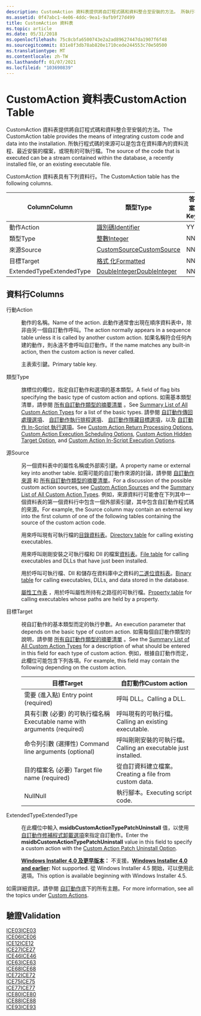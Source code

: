 ```yaml
---
description: CustomAction 資料表提供將自訂程式碼和資料整合至安裝的方法。 所執行程式碼的來源可以是包含在資料庫內的資料流程、最近安裝的檔案，或現有的可執行檔。
ms.assetid: 0f47abc1-4e06-4ddc-9ea1-9afb9f27d499
title: CustomAction 資料表
ms.topic: article
ms.date: 05/31/2018
ms.openlocfilehash: 75c8cbfa6500743e2a2ad89627447da1907f6f48
ms.sourcegitcommit: 831e8f3db78ab820e1710cede244553c70e50500
ms.translationtype: MT
ms.contentlocale: zh-TW
ms.lasthandoff: 01/07/2021
ms.locfileid: "103690839"
---
```

# <a name="customaction-table"></a><span data-ttu-id="93e26-104">CustomAction 資料表</span><span class="sxs-lookup"><span data-stu-id="93e26-104">CustomAction Table</span></span>

<span data-ttu-id="93e26-105">CustomAction 資料表提供將自訂程式碼和資料整合至安裝的方法。</span><span class="sxs-lookup"><span data-stu-id="93e26-105">The CustomAction table provides the means of integrating custom code and data into the installation.</span></span> <span data-ttu-id="93e26-106">所執行程式碼的來源可以是包含在資料庫內的資料流程、最近安裝的檔案，或現有的可執行檔。</span><span class="sxs-lookup"><span data-stu-id="93e26-106">The source of the code that is executed can be a stream contained within the database, a recently installed file, or an existing executable file.</span></span>

<span data-ttu-id="93e26-107">CustomAction 資料表具有下列資料行。</span><span class="sxs-lookup"><span data-stu-id="93e26-107">The CustomAction table has the following columns.</span></span>



| <span data-ttu-id="93e26-108">Column</span><span class="sxs-lookup"><span data-stu-id="93e26-108">Column</span></span>       | <span data-ttu-id="93e26-109">類型</span><span class="sxs-lookup"><span data-stu-id="93e26-109">Type</span></span>                               | <span data-ttu-id="93e26-110">答案</span><span class="sxs-lookup"><span data-stu-id="93e26-110">Key</span></span> | <span data-ttu-id="93e26-111">Nullable</span><span class="sxs-lookup"><span data-stu-id="93e26-111">Nullable</span></span> |
|--------------|------------------------------------|-----|----------|
| <span data-ttu-id="93e26-112">動作</span><span class="sxs-lookup"><span data-stu-id="93e26-112">Action</span></span>       | [<span data-ttu-id="93e26-113">識別碼</span><span class="sxs-lookup"><span data-stu-id="93e26-113">Identifier</span></span>](identifier.md)       | <span data-ttu-id="93e26-114">Y</span><span class="sxs-lookup"><span data-stu-id="93e26-114">Y</span></span>   | <span data-ttu-id="93e26-115">N</span><span class="sxs-lookup"><span data-stu-id="93e26-115">N</span></span>        |
| <span data-ttu-id="93e26-116">類型</span><span class="sxs-lookup"><span data-stu-id="93e26-116">Type</span></span>         | [<span data-ttu-id="93e26-117">整數</span><span class="sxs-lookup"><span data-stu-id="93e26-117">Integer</span></span>](integer.md)             | <span data-ttu-id="93e26-118">N</span><span class="sxs-lookup"><span data-stu-id="93e26-118">N</span></span>   | <span data-ttu-id="93e26-119">N</span><span class="sxs-lookup"><span data-stu-id="93e26-119">N</span></span>        |
| <span data-ttu-id="93e26-120">來源</span><span class="sxs-lookup"><span data-stu-id="93e26-120">Source</span></span>       | [<span data-ttu-id="93e26-121">CustomSource</span><span class="sxs-lookup"><span data-stu-id="93e26-121">CustomSource</span></span>](customsource.md)   | <span data-ttu-id="93e26-122">N</span><span class="sxs-lookup"><span data-stu-id="93e26-122">N</span></span>   | <span data-ttu-id="93e26-123">Y</span><span class="sxs-lookup"><span data-stu-id="93e26-123">Y</span></span>        |
| <span data-ttu-id="93e26-124">目標</span><span class="sxs-lookup"><span data-stu-id="93e26-124">Target</span></span>       | [<span data-ttu-id="93e26-125">格式 化</span><span class="sxs-lookup"><span data-stu-id="93e26-125">Formatted</span></span>](formatted.md)         | <span data-ttu-id="93e26-126">N</span><span class="sxs-lookup"><span data-stu-id="93e26-126">N</span></span>   | <span data-ttu-id="93e26-127">Y</span><span class="sxs-lookup"><span data-stu-id="93e26-127">Y</span></span>        |
| <span data-ttu-id="93e26-128">ExtendedType</span><span class="sxs-lookup"><span data-stu-id="93e26-128">ExtendedType</span></span> | [<span data-ttu-id="93e26-129">DoubleInteger</span><span class="sxs-lookup"><span data-stu-id="93e26-129">DoubleInteger</span></span>](doubleinteger.md) | <span data-ttu-id="93e26-130">N</span><span class="sxs-lookup"><span data-stu-id="93e26-130">N</span></span>   | <span data-ttu-id="93e26-131">Y</span><span class="sxs-lookup"><span data-stu-id="93e26-131">Y</span></span>        |



 

## <a name="columns"></a><span data-ttu-id="93e26-132">資料行</span><span class="sxs-lookup"><span data-stu-id="93e26-132">Columns</span></span>

<dl> <dt>

<span data-ttu-id="93e26-133"><span id="Action"></span><span id="action"></span><span id="ACTION"></span>行動</span><span class="sxs-lookup"><span data-stu-id="93e26-133"><span id="Action"></span><span id="action"></span><span id="ACTION"></span>Action</span></span>
</dt> <dd>

<span data-ttu-id="93e26-134">動作的名稱。</span><span class="sxs-lookup"><span data-stu-id="93e26-134">Name of the action.</span></span> <span data-ttu-id="93e26-135">此動作通常會出現在順序資料表中，除非由另一個自訂動作呼叫。</span><span class="sxs-lookup"><span data-stu-id="93e26-135">The action normally appears in a sequence table unless it is called by another custom action.</span></span> <span data-ttu-id="93e26-136">如果名稱符合任何內建的動作，則永遠不會呼叫自訂動作。</span><span class="sxs-lookup"><span data-stu-id="93e26-136">If the name matches any built-in action, then the custom action is never called.</span></span>

<span data-ttu-id="93e26-137">主表索引鍵。</span><span class="sxs-lookup"><span data-stu-id="93e26-137">Primary table key.</span></span>

</dd> <dt>

<span data-ttu-id="93e26-138"><span id="Type"></span><span id="type"></span><span id="TYPE"></span>類型</span><span class="sxs-lookup"><span data-stu-id="93e26-138"><span id="Type"></span><span id="type"></span><span id="TYPE"></span>Type</span></span>
</dt> <dd>

<span data-ttu-id="93e26-139">旗標位的欄位，指定自訂動作和選項的基本類型。</span><span class="sxs-lookup"><span data-stu-id="93e26-139">A field of flag bits specifying the basic type of custom action and options.</span></span> <span data-ttu-id="93e26-140">如需基本類型清單，請參閱 [所有自訂動作類型的摘要清單](summary-list-of-all-custom-action-types.md) 。</span><span class="sxs-lookup"><span data-stu-id="93e26-140">See [Summary List of All Custom Action Types](summary-list-of-all-custom-action-types.md) for a list of the basic types.</span></span> <span data-ttu-id="93e26-141">請參閱 [自訂動作傳回處理選項](custom-action-return-processing-options.md)、 [自訂動作執行排程選項](custom-action-execution-scheduling-options.md)、 [自訂動作隱藏目標選項](custom-action-hidden-target-option.md)，以及 [自訂動作 In-Script 執行選項](custom-action-in-script-execution-options.md)。</span><span class="sxs-lookup"><span data-stu-id="93e26-141">See [Custom Action Return Processing Options](custom-action-return-processing-options.md), [Custom Action Execution Scheduling Options](custom-action-execution-scheduling-options.md), [Custom Action Hidden Target Option](custom-action-hidden-target-option.md), and [Custom Action In-Script Execution Options](custom-action-in-script-execution-options.md).</span></span>

</dd> <dt>

<span data-ttu-id="93e26-142"><span id="Source"></span><span id="source"></span><span id="SOURCE"></span>源</span><span class="sxs-lookup"><span data-stu-id="93e26-142"><span id="Source"></span><span id="source"></span><span id="SOURCE"></span>Source</span></span>
</dt> <dd>

<span data-ttu-id="93e26-143">另一個資料表中的屬性名稱或外部索引鍵。</span><span class="sxs-lookup"><span data-stu-id="93e26-143">A property name or external key into another table.</span></span> <span data-ttu-id="93e26-144">如需可能的自訂動作來源的討論，請參閱 [自訂動作來源](custom-action-sources.md) 和 [所有自訂動作類型的摘要清單](summary-list-of-all-custom-action-types.md)。</span><span class="sxs-lookup"><span data-stu-id="93e26-144">For a discussion of the possible custom action sources, see [Custom Action Sources](custom-action-sources.md) and the [Summary List of All Custom Action Types](summary-list-of-all-custom-action-types.md).</span></span> <span data-ttu-id="93e26-145">例如，來源資料行可能會在下列其中一個資料表的第一個資料行中包含一個外部索引鍵，其中包含自訂動作程式碼的來源。</span><span class="sxs-lookup"><span data-stu-id="93e26-145">For example, the Source column may contain an external key into the first column of one of the following tables containing the source of the custom action code.</span></span>

<span data-ttu-id="93e26-146">用來呼叫現有可執行檔的[目錄資料表](directory-table.md)。</span><span class="sxs-lookup"><span data-stu-id="93e26-146">[Directory table](directory-table.md) for calling existing executables.</span></span>

<span data-ttu-id="93e26-147">用來呼叫剛剛安裝之可執行檔和 Dll 的檔案[資料表](file-table.md)。</span><span class="sxs-lookup"><span data-stu-id="93e26-147">[File table](file-table.md) for calling executables and DLLs that have just been installed.</span></span>

<span data-ttu-id="93e26-148">用於呼叫可執行檔、Dll 和儲存在資料庫中之資料的[二進位資料表](binary-table.md)。</span><span class="sxs-lookup"><span data-stu-id="93e26-148">[Binary table](binary-table.md) for calling executables, DLLs, and data stored in the database.</span></span>

<span data-ttu-id="93e26-149">[屬性工作表](property-table.md) ，用於呼叫屬性所持有之路徑的可執行檔。</span><span class="sxs-lookup"><span data-stu-id="93e26-149">[Property table](property-table.md) for calling executables whose paths are held by a property.</span></span>

</dd> <dt>

<span data-ttu-id="93e26-150"><span id="Target"></span><span id="target"></span><span id="TARGET"></span>目標</span><span class="sxs-lookup"><span data-stu-id="93e26-150"><span id="Target"></span><span id="target"></span><span id="TARGET"></span>Target</span></span>
</dt> <dd>

<span data-ttu-id="93e26-151">視自訂動作的基本類型而定的執行參數。</span><span class="sxs-lookup"><span data-stu-id="93e26-151">An execution parameter that depends on the basic type of custom action.</span></span> <span data-ttu-id="93e26-152">如需每個自訂動作類型的說明，請參閱 [所有自訂動作類型的摘要清單](summary-list-of-all-custom-action-types.md) 。</span><span class="sxs-lookup"><span data-stu-id="93e26-152">See the [Summary List of All Custom Action Types](summary-list-of-all-custom-action-types.md) for a description of what should be entered in this field for each type of custom action.</span></span> <span data-ttu-id="93e26-153">例如，根據自訂動作而定，此欄位可能包含下列各項。</span><span class="sxs-lookup"><span data-stu-id="93e26-153">For example, this field may contain the following depending on the custom action.</span></span>



| <span data-ttu-id="93e26-154">目標</span><span class="sxs-lookup"><span data-stu-id="93e26-154">Target</span></span>                                    | <span data-ttu-id="93e26-155">自訂動作</span><span class="sxs-lookup"><span data-stu-id="93e26-155">Custom action</span></span>                         |
|-------------------------------------------|---------------------------------------|
| <span data-ttu-id="93e26-156">需要 (進入點) </span><span class="sxs-lookup"><span data-stu-id="93e26-156">Entry point (required)</span></span>                    | <span data-ttu-id="93e26-157">呼叫 DLL。</span><span class="sxs-lookup"><span data-stu-id="93e26-157">Calling a DLL.</span></span>                        |
| <span data-ttu-id="93e26-158">具有引數 (必要) 的可執行檔名稱</span><span class="sxs-lookup"><span data-stu-id="93e26-158">Executable name with arguments (required)</span></span> | <span data-ttu-id="93e26-159">呼叫現有的可執行檔。</span><span class="sxs-lookup"><span data-stu-id="93e26-159">Calling an existing executable.</span></span>       |
| <span data-ttu-id="93e26-160">命令列引數 (選擇性) </span><span class="sxs-lookup"><span data-stu-id="93e26-160">Command line arguments (optional)</span></span>         | <span data-ttu-id="93e26-161">呼叫剛剛安裝的可執行檔。</span><span class="sxs-lookup"><span data-stu-id="93e26-161">Calling an executable just installed.</span></span> |
| <span data-ttu-id="93e26-162">目的檔案名 (必要) </span><span class="sxs-lookup"><span data-stu-id="93e26-162">Target file name (required)</span></span>               | <span data-ttu-id="93e26-163">從自訂資料建立檔案。</span><span class="sxs-lookup"><span data-stu-id="93e26-163">Creating a file from custom data.</span></span>     |
| <span data-ttu-id="93e26-164">Null</span><span class="sxs-lookup"><span data-stu-id="93e26-164">Null</span></span>                                      | <span data-ttu-id="93e26-165">執行腳本。</span><span class="sxs-lookup"><span data-stu-id="93e26-165">Executing script code.</span></span>                |



 

</dd> <dt>

<span data-ttu-id="93e26-166"><span id="ExtendedType"></span><span id="extendedtype"></span><span id="EXTENDEDTYPE"></span>ExtendedType</span><span class="sxs-lookup"><span data-stu-id="93e26-166"><span id="ExtendedType"></span><span id="extendedtype"></span><span id="EXTENDEDTYPE"></span>ExtendedType</span></span>
</dt> <dd>

<span data-ttu-id="93e26-167">在此欄位中輸入 **msidbCustomActionTypePatchUninstall** 值，以使用 [自訂動作修補程式卸載選項](custom-action-patch-uninstall-option.md)來指定自訂動作。</span><span class="sxs-lookup"><span data-stu-id="93e26-167">Enter the **msidbCustomActionTypePatchUninstall** value in this field to specify a custom action with the [Custom Action Patch Uninstall Option](custom-action-patch-uninstall-option.md).</span></span>

<span data-ttu-id="93e26-168">**[Windows Installer 4.0 及更早版本](not-supported-in-windows-installer-4-0.md)：** 不支援。</span><span class="sxs-lookup"><span data-stu-id="93e26-168">**[Windows Installer 4.0 and earlier](not-supported-in-windows-installer-4-0.md):** Not supported.</span></span> <span data-ttu-id="93e26-169">從 Windows Installer 4.5 開始，可以使用此選項。</span><span class="sxs-lookup"><span data-stu-id="93e26-169">This option is available beginning with Windows Installer 4.5.</span></span>

</dd> </dl>

<span data-ttu-id="93e26-170">如需詳細資訊，請參閱 [自訂動作](custom-actions.md)底下的所有主題。</span><span class="sxs-lookup"><span data-stu-id="93e26-170">For more information, see all the topics under [Custom Actions](custom-actions.md).</span></span>

## <a name="validation"></a><span data-ttu-id="93e26-171">驗證</span><span class="sxs-lookup"><span data-stu-id="93e26-171">Validation</span></span>

<dl>

[<span data-ttu-id="93e26-172">ICE03</span><span class="sxs-lookup"><span data-stu-id="93e26-172">ICE03</span></span>](ice03.md)  
[<span data-ttu-id="93e26-173">ICE06</span><span class="sxs-lookup"><span data-stu-id="93e26-173">ICE06</span></span>](ice06.md)  
[<span data-ttu-id="93e26-174">ICE12</span><span class="sxs-lookup"><span data-stu-id="93e26-174">ICE12</span></span>](ice12.md)  
[<span data-ttu-id="93e26-175">ICE27</span><span class="sxs-lookup"><span data-stu-id="93e26-175">ICE27</span></span>](ice27.md)  
[<span data-ttu-id="93e26-176">ICE46</span><span class="sxs-lookup"><span data-stu-id="93e26-176">ICE46</span></span>](ice46.md)  
[<span data-ttu-id="93e26-177">ICE63</span><span class="sxs-lookup"><span data-stu-id="93e26-177">ICE63</span></span>](ice63.md)  
[<span data-ttu-id="93e26-178">ICE68</span><span class="sxs-lookup"><span data-stu-id="93e26-178">ICE68</span></span>](ice68.md)  
[<span data-ttu-id="93e26-179">ICE72</span><span class="sxs-lookup"><span data-stu-id="93e26-179">ICE72</span></span>](ice72.md)  
[<span data-ttu-id="93e26-180">ICE75</span><span class="sxs-lookup"><span data-stu-id="93e26-180">ICE75</span></span>](ice75.md)  
[<span data-ttu-id="93e26-181">ICE77</span><span class="sxs-lookup"><span data-stu-id="93e26-181">ICE77</span></span>](ice77.md)  
[<span data-ttu-id="93e26-182">ICE80</span><span class="sxs-lookup"><span data-stu-id="93e26-182">ICE80</span></span>](ice80.md)  
[<span data-ttu-id="93e26-183">ICE88</span><span class="sxs-lookup"><span data-stu-id="93e26-183">ICE88</span></span>](ice88.md)  
[<span data-ttu-id="93e26-184">ICE93</span><span class="sxs-lookup"><span data-stu-id="93e26-184">ICE93</span></span>](ice93.md)  
</dl>

 

 



